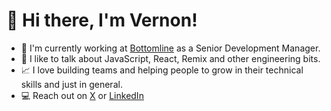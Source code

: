 # 👋 Hi there, I'm Vernon!

* 🏢 I'm currently working at [Bottomline](https://www.bottomline.com/us) as a Senior Development Manager.
* 💬 I like to talk about JavaScript, React, Remix and other engineering bits.
* 📈 I love building teams and helping people to grow in their technical skills and just in general.
* 💻 Reach out on [X](https://twitter.com/vernonk) or [LinkedIn](https://www.linkedin.com/in/vernonk/)


